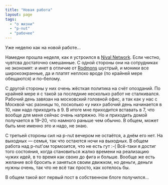 ```yaml
---
title: "Новая работа"
layout: page 
tags:
  - "о жизни"
  - "p-nut"
  - "рабочее"
---
```

Уже неделю как на новой работе…

Намедни прошла неделя, как я устроился в [Nival Network](http://www.nival.com/). Если честно, чувтсва достаточно смешанные. С одной стороны они на сотрудниках не экономят: и инет в отличие от [Rodmons](http://rodmons.com/) шустрый, и моники все широкоэкранные, да и платят неплохо вроде (по крайней мере обещаются) и по-белому.

С другой стороны у них очень жёсткая политика на счёт опозданий. По крайней мере я с такой за последние несколько работ не сталкивался. Рабочий день завязан на московский головной офис, а так как у нас с Москвой час разницы то, посколько «у них» рабочий день начинается в 10, нам надо приходить в 9. В итоге мне приходится вставать в 7, что вообще для меня сейчас очень напряжно. Но и приходить домой получается в 19–20, что намного раньше чем обычно. В общем, может быть мне именно это и надо, не знаю.

С третьей стороны сил на p-nut вечером не остаётся, а днём его нет. На выходных — семья, так что остаются ночи на выходных. В общем работа над p-nut'ом тормозится, что не есть гут :-( Всё-таки я достиг того состояния, когда становиться жалко времени на реализацию чужих идей, в то время как своих до фига и больше. Вообще же есть желание всё бросить и заняться своим движком, но деньги, деньги нужны очень, так что не всё так просто, как хотелось бы.

В общем такой вот первый пост в собственном блоге получился…
